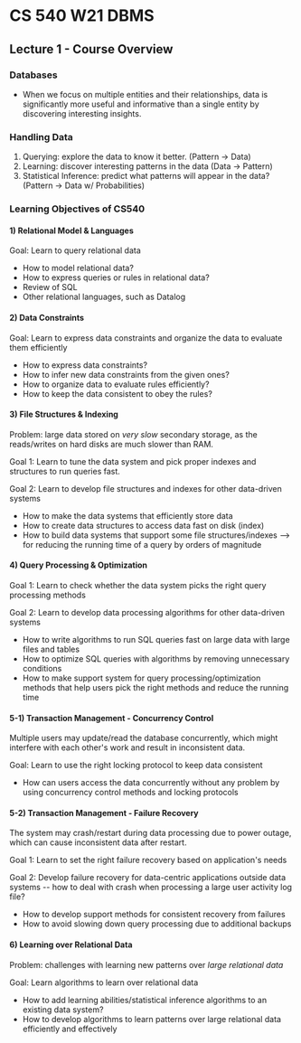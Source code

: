 # CS 540 W21 DBMS
## Lecture 1 - Course Overview

### Databases
- When we focus on multiple entities and their relationships, data is significantly more useful and informative than a single entity by discovering interesting insights.
### Handling Data
1. Querying: explore the data to know it better. (Pattern -> Data)
2. Learning: discover interesting patterns in the data (Data -> Pattern)
3. Statistical Inference: predict what patterns will appear in the data? (Pattern -> Data w/ Probabilities)

### Learning Objectives of CS540
#### 1) Relational Model & Languages
Goal: Learn to query relational data
- How to model relational data?
- How to express queries or rules in relational data?
- Review of SQL
- Other relational languages, such as Datalog

#### 2) Data Constraints
Goal: Learn to express data constraints and organize the data to evaluate them efficiently
- How to express data constraints?
- How to infer new data constraints from the given ones?
- How to organize data to evaluate rules efficiently?
- How to keep the data consistent to obey the rules?

#### 3) File Structures & Indexing
Problem: large data stored on *very slow* secondary storage, as the reads/writes on hard disks are much slower than RAM.

Goal 1: Learn to tune the data system and pick proper indexes and structures to run queries fast.

Goal 2: Learn to develop file structures and indexes for other data-driven systems

- How to make the data systems that efficiently store data
- How to create data structures to access data fast on disk (index)
- How to build data systems that support some file structures/indexes --> for reducing the running time of a query by orders of magnitude

#### 4) Query Processing & Optimization
Goal 1: Learn to check whether the data system picks the right query processing methods

Goal 2: Learn to develop data processing algorithms for other data-driven systems

- How to write algorithms to run SQL queries fast on large data with large files and tables
- How to optimize SQL queries with algorithms by removing unnecessary conditions
- How to make support system for query processing/optimization methods that help users pick the right methods and reduce the running time

#### 5-1) Transaction Management - Concurrency Control
Multiple users may update/read the database concurrently, which might interfere with each other's work and result in inconsistent data.

Goal: Learn to use the right locking protocol to keep data consistent

- How can users access the data concurrently without any problem by using concurrency control methods and locking protocols

#### 5-2) Transaction Management - Failure Recovery
The system may crash/restart during data processing due to power outage, which can cause inconsistent data after restart.

Goal 1: Learn to set the right failure recovery based on application's needs

Goal 2: Develop failure recovery for data-centric applications outside data systems -- how to deal with crash when processing a large user activity log file?

- How to develop support methods for consistent recovery from failures
- How to avoid slowing down query processing due to additional backups

#### 6) Learning over Relational Data
Problem: challenges with learning new patterns over *large relational data*

Goal: Learn algorithms to learn over relational data

- How to add learning abilities/statistical inference algorithms to an existing data system?
- How to develop algorithms to learn patterns over large relational data efficiently and effectively
